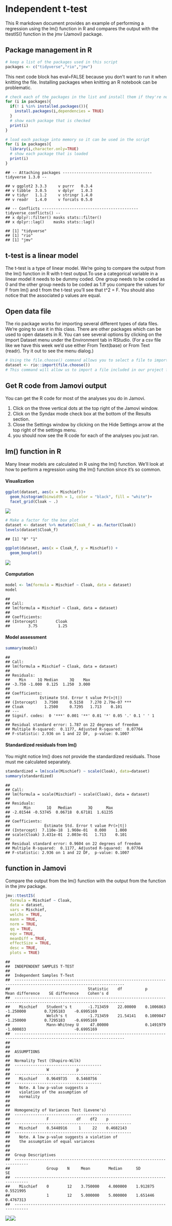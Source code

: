 # Independent t-test

This R markdown document provides an example of performing a regression
using the lm() function in R and compares the output with the ttestIS()
function in the jmv (Jamovi) package.

## Package management in R

``` r
# keep a list of the packages used in this script
packages <- c("tidyverse","rio","jmv")
```

This next code block has eval=FALSE because you don’t want to run it
when knitting the file. Installing packages when knitting an R notebook
can be problematic.

``` r
# check each of the packages in the list and install them if they're not installed already
for (i in packages){
  if(! i %in% installed.packages()){
    install.packages(i,dependencies = TRUE)
  }
  # show each package that is checked
  print(i)
}
```

``` r
# load each package into memory so it can be used in the script
for (i in packages){
  library(i,character.only=TRUE)
  # show each package that is loaded
  print(i)
}
```

    ## -- Attaching packages --------------------------------------- tidyverse 1.3.0 --

    ## v ggplot2 3.3.3     v purrr   0.3.4
    ## v tibble  3.0.5     v dplyr   1.0.3
    ## v tidyr   1.1.2     v stringr 1.4.0
    ## v readr   1.4.0     v forcats 0.5.0

    ## -- Conflicts ------------------------------------------ tidyverse_conflicts() --
    ## x dplyr::filter() masks stats::filter()
    ## x dplyr::lag()    masks stats::lag()

    ## [1] "tidyverse"
    ## [1] "rio"
    ## [1] "jmv"

## t-test is a linear model

The t-test is a type of linear model. We’re going to compare the output
from the lm() function in R with t-test output.To use a categorical
variable in a linear model it needs to be dummy coded. One group needs
to be coded as 0 and the other group needs to be coded as 1.If you
compare the values for F from lm() and t from the t-test you’ll see that
t^2 = F. You should also notice that the associated p values are equal.

## Open data file

The rio package works for importing several different types of data
files. We’re going to use it in this class. There are other packages
which can be used to open datasets in R. You can see several options by
clicking on the Import Dataset menu under the Environment tab in
RStudio. (For a csv file like we have this week we’d use either From
Text(base) or From Text (readr). Try it out to see the menu dialog.)

``` r
# Using the file.choose() command allows you to select a file to import from another folder.
dataset <- rio::import(file.choose())
# This command will allow us to import a file included in our project folder.invisibility.sav")
```

## Get R code from Jamovi output

You can get the R code for most of the analyses you do in Jamovi.

1.  Click on the three vertical dots at the top right of the Jamovi
    window.
2.  Click on the Syndax mode check box at the bottom of the Results
    section.
3.  Close the Settings window by clicking on the Hide Settings arrow at
    the top right of the settings menu.
4.  you should now see the R code for each of the analyses you just ran.

## lm() function in R

Many linear models are calculated in R using the lm() function. We’ll
look at how to perform a regression using the lm() function since it’s
so common.

#### Visualization

``` r
ggplot(dataset, aes(x = Mischief))+
  geom_histogram(binwidth = 1, color = "black", fill = "white")+
  facet_grid(Cloak ~ .)
```

![](Independent-t-test-Assignment_files/figure-markdown_github/unnamed-chunk-5-1.png)

``` r
# Make a factor for the box plot
dataset <- dataset %>% mutate(Cloak_f = as.factor(Cloak))
levels(dataset$Cloak_f)
```

    ## [1] "0" "1"

``` r
ggplot(dataset, aes(x = Cloak_f, y = Mischief)) +
  geom_boxplot()
```

![](Independent-t-test-Assignment_files/figure-markdown_github/unnamed-chunk-7-1.png)

#### Computation

``` r
model <- lm(formula = Mischief ~ Cloak, data = dataset)
model
```

    ## 
    ## Call:
    ## lm(formula = Mischief ~ Cloak, data = dataset)
    ## 
    ## Coefficients:
    ## (Intercept)        Cloak  
    ##        3.75         1.25

#### Model assessment

``` r
summary(model)
```

    ## 
    ## Call:
    ## lm(formula = Mischief ~ Cloak, data = dataset)
    ## 
    ## Residuals:
    ##    Min     1Q Median     3Q    Max 
    ## -3.750 -1.000  0.125  1.250  3.000 
    ## 
    ## Coefficients:
    ##             Estimate Std. Error t value Pr(>|t|)    
    ## (Intercept)   3.7500     0.5158   7.270 2.79e-07 ***
    ## Cloak         1.2500     0.7295   1.713    0.101    
    ## ---
    ## Signif. codes:  0 '***' 0.001 '**' 0.01 '*' 0.05 '.' 0.1 ' ' 1
    ## 
    ## Residual standard error: 1.787 on 22 degrees of freedom
    ## Multiple R-squared:  0.1177, Adjusted R-squared:  0.07764 
    ## F-statistic: 2.936 on 1 and 22 DF,  p-value: 0.1007

#### Standardized residuals from lm()

You might notice lm() does not provide the standardized residuals. Those
must me calculated separately.

``` r
standardized = lm(scale(Mischief) ~ scale(Cloak), data=dataset)
summary(standardized)
```

    ## 
    ## Call:
    ## lm(formula = scale(Mischief) ~ scale(Cloak), data = dataset)
    ## 
    ## Residuals:
    ##      Min       1Q   Median       3Q      Max 
    ## -2.01544 -0.53745  0.06718  0.67181  1.61235 
    ## 
    ## Coefficients:
    ##               Estimate Std. Error t value Pr(>|t|)
    ## (Intercept)  7.110e-18  1.960e-01   0.000    1.000
    ## scale(Cloak) 3.431e-01  2.003e-01   1.713    0.101
    ## 
    ## Residual standard error: 0.9604 on 22 degrees of freedom
    ## Multiple R-squared:  0.1177, Adjusted R-squared:  0.07764 
    ## F-statistic: 2.936 on 1 and 22 DF,  p-value: 0.1007

## function in Jamovi

Compare the output from the lm() function with the output from the
function in the jmv package.

``` r
jmv::ttestIS(
  formula = Mischief ~ Cloak,
  data = dataset,
  vars = Mischief,
  welchs = TRUE,
  mann = TRUE,
  norm = TRUE,
  qq = TRUE,
  eqv = TRUE,
  meanDiff = TRUE,
  effectSize = TRUE,
  desc = TRUE,
  plots = TRUE)
```

    ## 
    ##  INDEPENDENT SAMPLES T-TEST
    ## 
    ##  Independent Samples T-Test                                                                                             
    ##  ---------------------------------------------------------------------------------------------------------------------- 
    ##                                  Statistic    df          p            Mean difference    SE difference    Cohen's d    
    ##  ---------------------------------------------------------------------------------------------------------------------- 
    ##    Mischief    Student's t       -1.713459    22.00000    0.1006863          -1.250000        0.7295183    -0.6995169   
    ##                Welch's t         -1.713459    21.54141    0.1009847          -1.250000        0.7295183    -0.6995169   
    ##                Mann-Whitney U     47.00000                0.1491979          -1.000033                     -0.6995169   
    ##  ---------------------------------------------------------------------------------------------------------------------- 
    ## 
    ## 
    ##  ASSUMPTIONS
    ## 
    ##  Normality Test (Shapiro-Wilk)          
    ##  -------------------------------------- 
    ##                W            p           
    ##  -------------------------------------- 
    ##    Mischief    0.9649735    0.5460756   
    ##  -------------------------------------- 
    ##    Note. A low p-value suggests a
    ##    violation of the assumption of
    ##    normality
    ## 
    ## 
    ##  Homogeneity of Variances Test (Levene's)            
    ##  --------------------------------------------------- 
    ##                F            df    df2    p           
    ##  --------------------------------------------------- 
    ##    Mischief    0.5448916     1     22    0.4682143   
    ##  --------------------------------------------------- 
    ##    Note. A low p-value suggests a violation of
    ##    the assumption of equal variances
    ## 
    ## 
    ##  Group Descriptives                                                           
    ##  ---------------------------------------------------------------------------- 
    ##                Group    N     Mean        Median      SD          SE          
    ##  ---------------------------------------------------------------------------- 
    ##    Mischief    0        12    3.750000    4.000000    1.912875    0.5521995   
    ##                1        12    5.000000    5.000000    1.651446    0.4767313   
    ##  ----------------------------------------------------------------------------

![](Independent-t-test-Assignment_files/figure-markdown_github/unnamed-chunk-11-1.png)![](Independent-t-test-Assignment_files/figure-markdown_github/unnamed-chunk-11-2.png)

